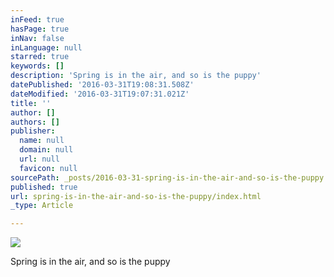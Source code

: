 ```yaml
---
inFeed: true
hasPage: true
inNav: false
inLanguage: null
starred: true
keywords: []
description: 'Spring is in the air, and so is the puppy'
datePublished: '2016-03-31T19:08:31.508Z'
dateModified: '2016-03-31T19:07:31.021Z'
title: ''
author: []
authors: []
publisher:
  name: null
  domain: null
  url: null
  favicon: null
sourcePath: _posts/2016-03-31-spring-is-in-the-air-and-so-is-the-puppy.md
published: true
url: spring-is-in-the-air-and-so-is-the-puppy/index.html
_type: Article

---
```

![](https://the-grid-user-content.s3-us-west-2.amazonaws.com/df9f7c77-301a-48e6-b7ea-51173a8ffddd.jpg)

Spring is in the air, and so is the puppy